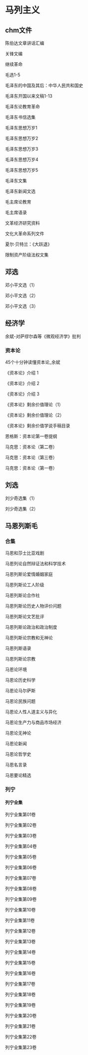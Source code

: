 # 马列主义
## chm文件
陈伯达文章讲话汇编

关锋文编


继续革命

毛选1-5

毛泽东的中国及其后：中华人民共和国史

毛泽东开国以来文稿1-13

毛泽东论教育革命



毛泽东书信选集

毛泽东思想万岁1

毛泽东思想万岁2


毛泽东思想万岁3


毛泽东思想万岁4

毛泽东思想万岁5

毛泽东文集


毛泽东新闻文选

毛主席论教育

毛主席语录

文革经济研究资料

文化大革命系列文件


夏尔·贝特兰：《大跃退》

限制资产阶级法权文集
## 邓选
邓小平文选（1）

邓小平文选（2）


邓小平文选（3）
## 经济学
余斌-对萨缪尔森等《微观经济学》批判
### 资本论
45个十分钟读懂资本论_余斌

《资本论》介绍  1

《资本论》介绍  2

《资本论》介绍  3

《资本论》剩余价值理论（1）

《资本论》剩余价值理论（2）

《资本论》剩余价值学说手稿目录

恩格斯：资本论第一卷提纲

马克思：资本论（第二卷）

马克思：资本论（第三卷）

马克思：资本论（第一卷）
## 刘选
刘少奇选集（1）

刘少奇选集（2）
## 马恩列斯毛
### 合集
马恩和莎士比亚戏剧

马恩列论自然辩证法和科学技术

马恩列斯论爱情婚姻家庭

马恩列斯论工人阶级

马恩列斯论合作社

马恩列斯论历史人物评价问题

马恩列斯论文艺批评

马恩列斯论政治和政治制度

马恩列斯论宗教和无神论

马恩列斯语录

马恩列斯论宗教

马恩论环境

马恩论历史科学

马恩论马尔萨斯

马恩论民族问题

马恩论人性人道主义与异化

马恩论生产力与商品市场经济

马恩论无神论

马恩论新闻

马恩论哲学史

马恩名言录

马恩要论精选
### 列宁
#### 列宁全集
列宁全集第01卷

列宁全集第02卷

列宁全集第03卷

列宁全集第04卷

列宁全集第05卷

列宁全集第06卷

列宁全集第07卷

列宁全集第08卷

列宁全集第09卷

列宁全集第10卷

列宁全集第11卷

列宁全集第12卷

列宁全集第13卷

列宁全集第14卷

列宁全集第15卷

列宁全集第16卷

列宁全集第17卷

列宁全集第18卷

列宁全集第19卷

列宁全集第20卷

列宁全集第21卷

列宁全集第22卷

列宁全集第23卷












